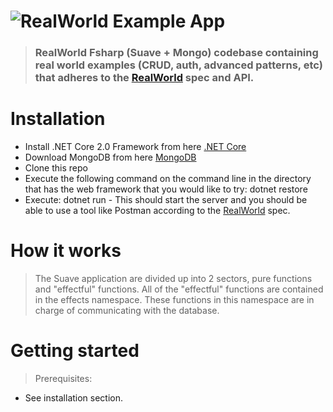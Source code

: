 # ![RealWorld Example App](logo.png)

> ### RealWorld Fsharp (Suave + Mongo) codebase containing real world examples (CRUD, auth, advanced patterns, etc) that adheres to the [RealWorld](https://github.com/gothinkster/realworld-example-apps) spec and API.

# Installation

* Install .NET Core 2.0 Framework from here [.NET Core](https://www.microsoft.com/net/core)
* Download MongoDB from here [MongoDB](https://www.mongodb.com/download-center#community)
* Clone this repo
* Execute the following command on the command line in the directory that has the web framework that you would like to try: dotnet restore
* Execute: dotnet run - This should start the server and you should be able to use a tool like Postman according to the [RealWorld](https://github.com/gothinkster/realworld-example-apps) spec.

# How it works

> The Suave application are divided up into 2 sectors, pure functions and "effectful" functions. All of the "effectful" functions are contained in the effects namespace. These functions in this namespace are in charge of communicating with the database. 

# Getting started

> Prerequisites: 
* See installation section.


